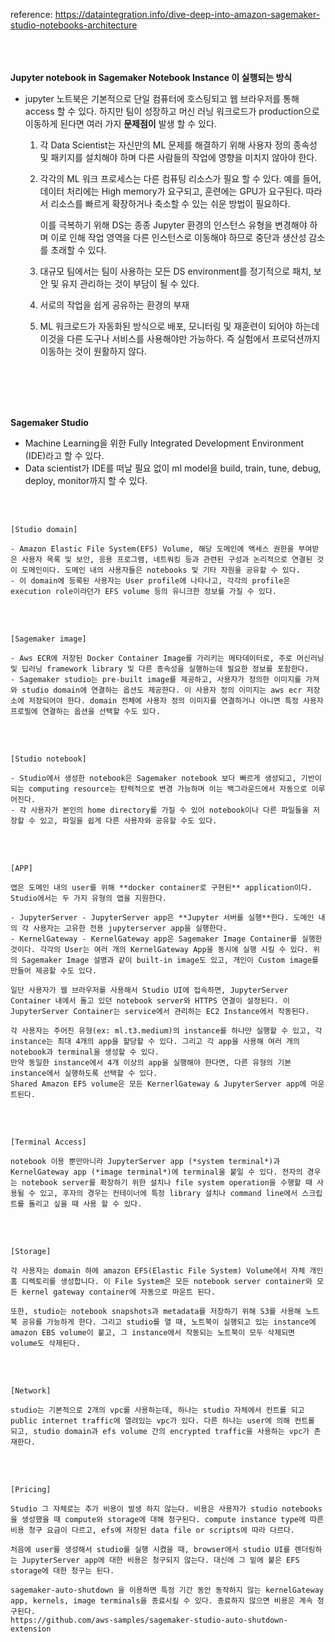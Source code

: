 reference: https://dataintegration.info/dive-deep-into-amazon-sagemaker-studio-notebooks-architecture
<br/>
<br/>
<br/>
<br/>


**Jupyter notebook in Sagemaker Notebook Instance 이 실행되는 방식**

- jupyter 노트북은 기본적으로 단일 컴퓨터에 호스팅되고 웹 브라우저를 통해 access 할 수 있다. 하지만 팀이 성장하고 머신 러닝 워크로드가 production으로 이동하게 된다면 여러 가지 **문제점이** 발생 할 수 있다.
    1. 각 Data Scientist는 자신만의 ML 문제를 해결하기 위해 사용자 정의 종속성 및 패키지를 설치해야 하며 다른 사람들의 작업에 영향을 미치지 않아야 한다.
    2. 각각의 ML 워크 프로세스는 다른 컴퓨팅 리소스가 필요 할 수 있다. 예를 들어, 데이터 처리에는 High memory가 요구되고, 훈련에는 GPU가 요구된다. 따라서 리소스를 빠르게 확장하거나 축소할 수 있는 쉬운 방법이 필요하다. 
        
        이를 극복하기 위해 DS는 종종 Jupyter 환경의 인스턴스 유형을 변경해야 하며 이로 인해 작업 영역을 다른 인스턴스로 이동해야 하므로 중단과 생산성 감소를 초래할 수 있다. 
        
    3. 대규모 팀에서는 팀이 사용하는 모든 DS environment를 정기적으로 패치, 보안 및 유지 관리하는 것이 부담이 될 수 있다. 
    4. 서로의 작업을 쉽게 공유하는 환경의 부재 
    5. ML 워크로드가 자동화된 방식으로 배포, 모니터링 및 재훈련이 되어야 하는데 이것을 다른 도구나 서비스를 사용해야만 가능하다. 즉 실험에서 프로덕션까지 이동하는 것이 원활하지 않다.
<br/>
<br/>
<br/>
<br/>

**Sagemaker Studio**

- Machine Learning을 위한 Fully Integrated Development Environment (IDE)라고 할 수 있다.
- Data scientist가 IDE를 떠날 필요 없이 ml model을 build, train, tune, debug, deploy, monitor까지 할 수 있다.
<br/>
<br/>

    
    [Studio domain]
    
    - Amazon Elastic File System(EFS) Volume, 해당 도메인에 액세스 권한을 부여받은 사용자 목록 및 보안, 응용 프로그램, 네트워킹 등과 관련된 구성과 논리적으로 연결된 것이 도메인이다. 도메인 내의 사용자들은 notebooks 및 기타 자원을 공유할 수 있다.
    - 이 domain에 등록된 사용자는 User profile에 나타나고, 각각의 profile은 execution role이라던가 EFS volume 등의 유니크한 정보를 가질 수 있다.
<br/>
<br/>

    [Sagemaker image]
    
    - Aws ECR에 저장된 Docker Container Image를 가리키는 메타데이터로, 주로 머신러닝 및 딥러닝 framework library 및 다른 종속성을 실행하는데 필요한 정보를 포함한다.
    - Sagemaker studio는 pre-built image를 제공하고, 사용자가 정의한 이미지를 가져와 studio domain에 연결하는 옵션도 제공한다. 이 사용자 정의 이미지는 aws ecr 저장소에 저장되어야 한다. domain 전체에 사용자 정의 이미지를 연결하거나 아니면 특정 사용자 프로필에 연결하는 옵션을 선택할 수도 있다.
<br/>
<br/>

    [Studio notebook]
    
    - Studio에서 생성한 notebook은 Sagemaker notebook 보다 빠르게 생성되고, 기반이 되는 computing resource는 탄력적으로 변경 가능하며 이는 백그라운드에서 자동으로 이루어진다.
    - 각 사용자가 본인의 home directory를 가질 수 있어 notebook이나 다른 파일들을 저장할 수 있고, 파일을 쉽게 다른 사용자와 공유할 수도 있다.
<br/>
<br/>

    [APP]
    
    앱은 도메인 내의 user를 위해 **docker container로 구현된** application이다. Studio에서는 두 가지 유형의 앱을 지원한다. 
    
    - JupyterServer - JupyterServer app은 **Jupyter 서버를 실행**한다. 도메인 내의 각 사용자는 고유한 전용 jupyterserver app을 실행한다.
    - KernelGateway - KernelGateway app은 Sagemaker Image Container를 실행한 것이다. 각각의 User는 여러 개의 KernelGateway App을 동시에 실행 시킬 수 있다. 위의 Sagemaker Image 설명과 같이 built-in image도 있고, 개인이 Custom image를 만들어 제공할 수도 있다.

    일단 사용자가 웹 브라우저를 사용해서 Studio UI에 접속하면, JupyterServer Container 내에서 돌고 있던 notebook server와 HTTPS 연결이 설정된다. 이 JupyterServer Container는 service에서 관리하는 EC2 Instance에서 작동된다. 
    
    각 사용자는 주어진 유형(ex: ml.t3.medium)의 instance를 하나만 실행할 수 있고, 각 instance는 최대 4개의 app을 할당할 수 있다. 그리고 각 app을 사용해 여러 개의 notebook과 terminal을 생성할 수 있다. 
    만약 동일한 instance에서 4개 이상의 app을 실행해야 한다면, 다른 유형의 기본 instance에서 실행하도록 선택할 수 있다. 
    Shared Amazon EFS volume은 모든 KernerlGateway & JupyterServer app에 마운트된다. 
<br/>
<br/>

    [Terminal Access]
    
    notebook 이용 뿐만아니라 JupyterServer app (*system terminal*)과 KernelGateway app (*image terminal*)에 terminal을 붙일 수 있다. 전자의 경우는 notebook server를 확장하기 위한 설치나 file system operation을 수행할 때 사용될 수 있고, 후자의 경우는 컨테이너에 특정 library 설치나 command line에서 스크립트를 돌리고 싶을 때 사용 할 수 있다. 
<br/>
<br/>

    [Storage]
    
    각 사용자는 domain 하에 amazon EFS(Elastic File System) Volume에서 자체 개인 홈 디렉토리를 생성합니다. 이 File System은 모든 notebook server container와 모든 kernel gateway container에 자동으로 마운트 된다.
    
    또한, studio는 notebook snapshots과 metadata를 저장하기 위해 S3를 사용해 노트북 공유를 가능하게 한다. 그리고 studio를 열 때, 노트북이 실행되고 있는 instance에 amazon EBS volume이 붙고, 그 instance에서 작동되는 노트북이 모두 삭제되면 volume도 삭제된다. 
<br/>
<br/>

    [Network]
    
    studio는 기본적으로 2개의 vpc를 사용하는데, 하나는 studio 자체에서 컨트롤 되고 public internet traffic에 열려있는 vpc가 있다. 다른 하나는 user에 의해 컨트롤 되고, studio domain과 efs volume 간의 encrypted traffic을 사용하는 vpc가 존재한다. 
<br/>
<br/>

    [Pricing]
    
    Studio 그 자체로는 추가 비용이 발생 하지 않는다. 비용은 사용자가 studio notebooks을 생성했을 때 compute와 storage에 대해 청구된다. compute instance type에 따른 비용 청구 요금이 다르고, efs에 저장된 data file or scripts에 따라 다르다. 
    
    처음에 user를 생성해서 studio를 실행 시켰을 때, browser에서 studio UI를 렌더링하는 JupyterServer app에 대한 비용은 청구되지 않는다. 대신에 그 밑에 붙은 EFS storage에 대한 청구는 된다. 
    
    sagemaker-auto-shutdown 을 이용하면 특정 기간 동안 동작하지 않는 kernelGateway app, kernels, image terminals을 종료시킬 수 있다. 종료하지 않으면 비용은 계속 청구된다. 
    https://github.com/aws-samples/sagemaker-studio-auto-shutdown-extension
    